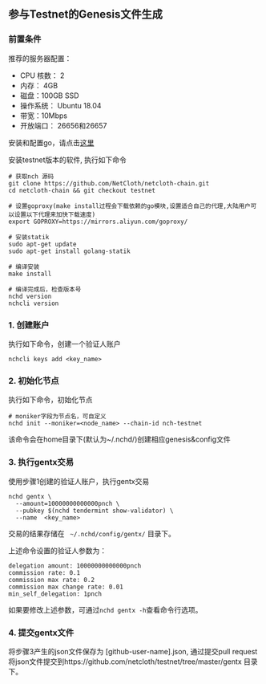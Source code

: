 ## 参与Testnet的Genesis文件生成

### 前置条件

推荐的服务器配置：

* CPU 核数： 2
* 内存： 4GB
* 磁盘：100GB SSD
* 操作系统： Ubuntu 18.04
* 带宽：10Mbps
* 开放端口： 26656和26657


安装和配置go，请点击[这里](https://docs.netcloth.org/software/go-install.html)

安装testnet版本的软件, 执行如下命令

```cassandraql
# 获取nch 源码
git clone https://github.com/NetCloth/netcloth-chain.git
cd netcloth-chain && git checkout testnet

# 设置goproxy(make install过程会下载依赖的go模块,设置适合自己的代理,大陆用户可以设置以下代理来加快下载速度)
export GOPROXY=https://mirrors.aliyun.com/goproxy/

# 安装statik
sudo apt-get update
sudo apt-get install golang-statik

# 编译安装
make install

# 编译完成后，检查版本号
nchd version
nchcli version
```

### 1. 创建账户
执行如下命令，创建一个验证人账户

```cassandraql
nchcli keys add <key_name>
```

### 2. 初始化节点
执行如下命令，初始化节点

```cassandraql
# moniker字段为节点名，可自定义
nchd init --moniker=<node_name> --chain-id nch-testnet
```

该命令会在home目录下(默认为~/.nchd/)创建相应genesis&config文件

### 3. 执行gentx交易

使用步骤1创建的验证人账户，执行gentx交易

```cassandraql
nchd gentx \
  --amount=10000000000000pnch \
  --pubkey $(nchd tendermint show-validator) \
  --name  <key_name>
```

交易的结果存储在 ``` ~/.nchd/config/gentx/``` 目录下。

上述命令设置的验证人参数为：
```cassandraql
delegation amount: 10000000000000pnch
commission rate: 0.1
commission max rate: 0.2
commission max change rate: 0.01
min_self_delegation: 1pnch
```

如果要修改上述参数，可通过```nchd gentx -h```查看命令行选项。

### 4. 提交gentx文件

将步骤3产生的json文件保存为 [github-user-name].json,  通过提交pull request将json文件提交到https://github.com/netcloth/testnet/tree/master/gentx 目录下。